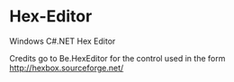 # Hex-Editor
Windows C#.NET Hex Editor

Credits go to Be.HexEditor for the control used in the form http://hexbox.sourceforge.net/
